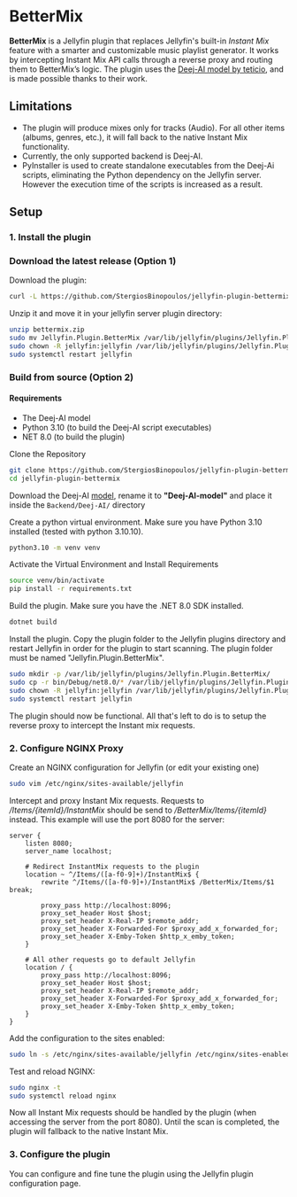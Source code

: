 # BetterMix

**BetterMix** is a Jellyfin plugin that replaces Jellyfin's built-in *Instant Mix* feature with a smarter and customizable music playlist generator. It works by intercepting Instant Mix API calls through a reverse proxy and routing them to BetterMix’s logic. The plugin uses the [Deej-AI model by teticio](https://github.com/teticio/Deej-AI), and is made possible thanks to their work.


## Limitations

- The plugin will produce mixes only for tracks (Audio). For all other items (albums, genres, etc.), it will fall back to the native Instant Mix functionality.
- Currently, the only supported backend is Deej-AI.
- PyInstaller is used to create standalone executables from the Deej-Ai scripts, eliminating the Python dependency on the Jellyfin server. However the execution time of the scripts is increased as a result.


## Setup


### 1. Install the plugin 
### Download the latest release (Option 1)

Download the plugin:
```bash
curl -L https://github.com/StergiosBinopoulos/jellyfin-plugin-bettermix/releases/latest/download/linux-x64.zip --output bettermix.zip
```
Unzip it and move it in your jellyfin server plugin directory:
```bash
unzip bettermix.zip
sudo mv Jellyfin.Plugin.BetterMix /var/lib/jellyfin/plugins/Jellyfin.Plugin.BetterMix
sudo chown -R jellyfin:jellyfin /var/lib/jellyfin/plugins/Jellyfin.Plugin.BetterMix/
sudo systemctl restart jellyfin
```

### Build from source (Option 2)

#### Requirements
- The Deej-AI model
- Python 3.10 (to build the Deej-AI script executables)
- NET 8.0 (to build the plugin)


Clone the Repository

```bash
git clone https://github.com/StergiosBinopoulos/jellyfin-plugin-bettermix
cd jellyfin-plugin-bettermix
```

Download the Deej-AI [model](https://drive.google.com/file/d/1LM1WW1GCGKeFD1AAHS8ijNwahqH4r4xV/view), rename it to **"Deej-AI-model"** and place it inside the `Backend/Deej-AI/` directory

Create a python virtual environment. Make sure you have Python 3.10 installed (tested with python 3.10.10).

```bash
python3.10 -m venv venv
```

Activate the Virtual Environment and Install Requirements

```bash
source venv/bin/activate
pip install -r requirements.txt
```

Build the plugin. Make sure you have the .NET 8.0 SDK installed.

```bash
dotnet build
```

Install the plugin. Copy the plugin folder to the Jellyfin plugins directory and restart Jellyfin in order for the plugin to start scanning. The plugin folder must be named "Jellyfin.Plugin.BetterMix".

```bash
sudo mkdir -p /var/lib/jellyfin/plugins/Jellyfin.Plugin.BetterMix/
sudo cp -r bin/Debug/net8.0/* /var/lib/jellyfin/plugins/Jellyfin.Plugin.BetterMix/
sudo chown -R jellyfin:jellyfin /var/lib/jellyfin/plugins/Jellyfin.Plugin.BetterMix/
sudo systemctl restart jellyfin
```

The plugin should now be functional. All that's left to do is to setup the reverse proxy to intercept the Instant mix requests.

### 2. Configure NGINX Proxy

Create an NGINX configuration for Jellyfin (or edit your existing one)

```bash
sudo vim /etc/nginx/sites-available/jellyfin
```

Intercept and proxy Instant Mix requests. Requests to */Items/{itemId}/InstantMix* should be send to */BetterMix/Items/{itemId}* instead. This example will use the port 8080 for the server:
```nginx
server {
    listen 8080;
    server_name localhost;

    # Redirect InstantMix requests to the plugin
    location ~ ^/Items/([a-f0-9]+)/InstantMix$ {
        rewrite ^/Items/([a-f0-9]+)/InstantMix$ /BetterMix/Items/$1 break;

        proxy_pass http://localhost:8096;
        proxy_set_header Host $host;
        proxy_set_header X-Real-IP $remote_addr;
        proxy_set_header X-Forwarded-For $proxy_add_x_forwarded_for;
        proxy_set_header X-Emby-Token $http_x_emby_token;
    }

    # All other requests go to default Jellyfin
    location / {
        proxy_pass http://localhost:8096;
        proxy_set_header Host $host;
        proxy_set_header X-Real-IP $remote_addr;
        proxy_set_header X-Forwarded-For $proxy_add_x_forwarded_for;
        proxy_set_header X-Emby-Token $http_x_emby_token;
    }
}
```
Add the configuration to the sites enabled:
```bash
sudo ln -s /etc/nginx/sites-available/jellyfin /etc/nginx/sites-enabled/
```

Test and reload NGINX:
```bash
sudo nginx -t
sudo systemctl reload nginx
```

Now all Instant Mix requests should be handled by the plugin (when accessing the server from the port 8080).
Until the scan is completed, the plugin will fallback to the native Instant Mix.

### 3. Configure the plugin

You can configure and fine tune the plugin using the Jellyfin plugin configuration page.
